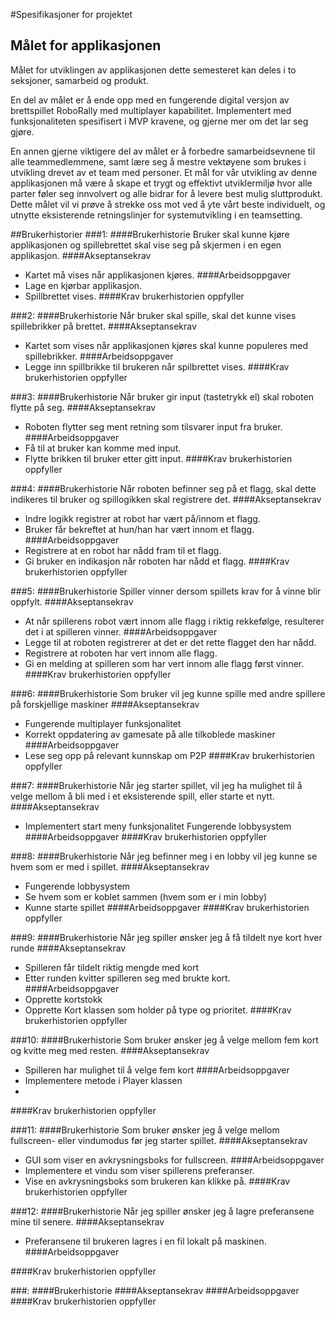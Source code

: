#Spesifikasjoner for projektet

## Målet for applikasjonen
Målet for utviklingen av applikasjonen dette semesteret kan deles i to seksjoner, samarbeid og produkt.

En del av målet er å ende opp med en fungerende digital versjon av brettspillet RoboRally med multiplayer kapabilitet. Implementert med
funksjonaliteten spesifisert i MVP kravene, og gjerne mer om det lar seg gjøre. 

En annen gjerne viktigere del av målet er å forbedre samarbeidsevnene til alle teammedlemmene, samt lære seg å mestre vektøyene som brukes 
i utvikling drevet av et team med personer. Et mål for vår utvikling av denne applikasjonen må være å skape et trygt og effektivt 
utviklermiljø hvor alle parter føler seg innvolvert og alle bidrar for å levere best mulig sluttprodukt. Dette målet vil vi prøve å
strekke oss mot ved å yte vårt beste individuelt, og utnytte eksisterende retningslinjer for systemutvikling i en teamsetting.

##Brukerhistorier
###1: 
####Brukerhistorie
Bruker skal kunne kjøre applikasjonen og spillebrettet skal vise seg på skjermen i en egen applikasjon.
####Akseptansekrav
- Kartet må vises når applikasjonen kjøres.
####Arbeidsoppgaver
- Lage en kjørbar applikasjon.
- Spillbrettet vises.
####Krav brukerhistorien oppfyller


###2:
####Brukerhistorie
Når bruker skal spille, skal det kunne vises spillebrikker på brettet.
####Akseptansekrav
- Kartet som vises når applikasjonen kjøres skal kunne populeres med spillebrikker.
####Arbeidsoppgaver
- Legge inn spillbrikke til brukeren når spilbrettet vises.
####Krav brukerhistorien oppfyller


###3:
####Brukerhistorie
Når bruker gir input (tastetrykk el) skal roboten flytte på seg.
####Akseptansekrav
- Roboten flytter seg ment retning som tilsvarer input fra bruker.
####Arbeidsoppgaver
- Få til at bruker kan komme med input.
- Flytte brikken til bruker etter gitt input.
####Krav brukerhistorien oppfyller


###4:
####Brukerhistorie
Når roboten befinner seg på et flagg, skal dette indikeres til bruker og spillogikken skal registrere det.
####Akseptansekrav
- Indre logikk registrer at robot har vært på/innom et flagg.
- Bruker får bekreftet at hun/han har vært innom et flagg.
####Arbeidsoppgaver
- Registrere at en robot har nådd fram til et flagg.
- Gi bruker en indikasjon når roboten har nådd et flagg.
####Krav brukerhistorien oppfyller


###5:
####Brukerhistorie
Spiller vinner dersom spillets krav for å vinne blir oppfylt.
####Akseptansekrav
- At når spillerens robot vært innom alle flagg i riktig rekkefølge, resulterer det i at spilleren vinner.
####Arbeidsoppgaver
- Legge til at roboten registrerer at det er det rette flagget den har nådd.
- Registrere at roboten har vert innom alle flagg.
- Gi en melding at spilleren som har vert innom alle flagg først vinner.
####Krav brukerhistorien oppfyller


###6:
####Brukerhistorie
Som bruker vil jeg kunne spille med andre spillere på forskjellige maskiner
####Akseptansekrav
- Fungerende multiplayer funksjonalitet
- Korrekt oppdatering av gamesate på alle tilkoblede maskiner
####Arbeidsoppgaver
- Lese seg opp på relevant kunnskap om P2P
####Krav brukerhistorien oppfyller

###7:
####Brukerhistorie
Når jeg starter spillet, vil jeg ha mulighet til å velge mellom å bli med i et 
eksisterende spill, eller starte et nytt.
####Akseptansekrav
- Implementert start meny funksjonalitet
Fungerende lobbysystem
####Arbeidsoppgaver
####Krav brukerhistorien oppfyller


###8:
####Brukerhistorie
Når jeg befinner meg i en lobby vil jeg kunne se hvem som er med i spillet.
####Akseptansekrav
- Fungerende lobbysystem
- Se hvem som er koblet sammen (hvem som er i min lobby)
- Kunne starte spillet
####Arbeidsoppgaver
####Krav brukerhistorien oppfyller

###9:
####Brukerhistorie
Når jeg spiller ønsker jeg å få tildelt nye kort hver runde
####Akseptansekrav
- Spilleren får tildelt riktig mengde med kort
- Etter runden kvitter spilleren seg med brukte kort. 
####Arbeidsoppgaver
- Opprette kortstokk
- Opprette Kort klassen som holder på type og prioritet.
####Krav brukerhistorien oppfyller

###10:
####Brukerhistorie
Som bruker ønsker jeg å velge mellom fem kort og kvitte meg med resten. 
####Akseptansekrav
- Spilleren har mulighet til å velge fem kort
####Arbeidsoppgaver
- Implementere metode i Player klassen 
-
####Krav brukerhistorien oppfyller


###11:
####Brukerhistorie
Som bruker ønsker jeg å velge mellom fullscreen- eller vindumodus før jeg starter spillet. 
####Akseptansekrav
- GUI som viser en avkrysningsboks for fullscreen.
####Arbeidsoppgaver
- Implementere et vindu som viser spillerens preferanser.
- Vise en avkrysningsboks som brukeren kan klikke på.
####Krav brukerhistorien oppfyller

###12:
####Brukerhistorie
Når jeg spiller ønsker jeg å lagre preferansene mine til senere. 
####Akseptansekrav
- Preferansene til brukeren lagres i en fil lokalt på maskinen. 
####Arbeidsoppgaver

####Krav brukerhistorien oppfyller



###:
####Brukerhistorie
####Akseptansekrav
####Arbeidsoppgaver
####Krav brukerhistorien oppfyller

